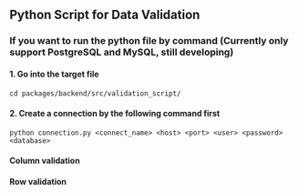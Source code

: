 ## Python Script for Data Validation

### If you want to run the python file by command (Currently only support PostgreSQL and MySQL, still developing)

#### 1. Go into the target file
    cd packages/backend/src/validation_script/
#### 2. Create a connection by the following command first
    python connection.py <connect_name> <host> <port> <user> <password> <database>


#### Column validation

#### Row validation